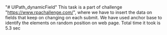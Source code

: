 "# UIPath_dynamicField" 
This task is a part of challenge "https://www.rpachallenge.com/", where we have to insert the data on fields that keep on changing on each submit.
We have used anchor base to identify the elements on random position on web page. Total time it took is 5.3 sec
